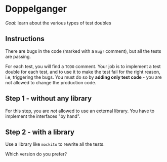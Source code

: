 # Doppelganger

*Goal*: learn about the various types of test doubles

## Instructions

There are bugs in the code (marked with a `Bug!` comment), but all the
tests are passing.

For each test, you will find a `TODO` comment. Your job
is to implement a test double for each test, and to use it
to make the test fail for the right reason, i.e, triggering
the bugs. You must do so by **adding only test code** - you
are not allowed to change the production code.

## Step 1 - without any library

For this step, you are *not* allowed to use an external library. You have to implement
the interfaces "by hand".

## Step 2 - with a library

Use a library like `mockito` to rewrite all the tests.

Which version do you prefer?


